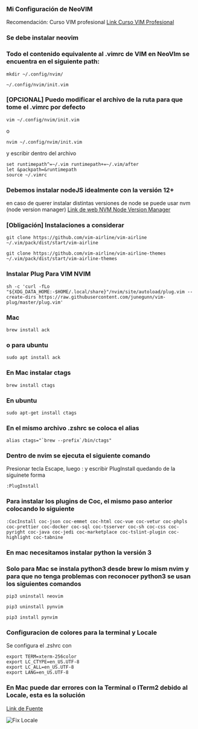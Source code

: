 ### Mi Configuración de NeoVIM

Recomendación: Curso VIM profesional
[Link Curso VIM Profesional](https://www.udemy.com/course/vim-profesional/)



### Se debe instalar neovim

### Todo el contenido equivalente al .vimrc de VIM en NeoVIm se encuentra en el siguiente path:

```
mkdir ~/.config/nvim/
```
```
~/.config/nvim/init.vim
```

### [OPCIONAL] Puedo modificar el archivo de la ruta para que tome el .vimrc por defecto

```
vim ~/.config/nvim/init.vim
```
o
```
nvim ~/.config/nvim/init.vim
```

y escribir dentro del archivo 
```
set runtimepath^=~/.vim runtimepath+=~/.vim/after
let &packpath=&runtimepath
source ~/.vimrc
```

### Debemos instalar nodeJS idealmente con la versión 12+
en caso de querer instalar distintas versiones de node se puede usar nvm (node version manager)
[Link de web NVM Node Version Manager](https://www.hostinger.es/tutoriales/instalar-node-js-ubuntu/)


### [Obligación] Instalaciones a considerar 

```git clone https://github.com/vim-airline/vim-airline ~/.vim/pack/dist/start/vim-airline```

```git clone https://github.com/vim-airline/vim-airline-themes ~/.vim/pack/dist/start/vim-airline-themes```

### Instalar Plug Para VIM NVIM
```
sh -c 'curl -fLo "${XDG_DATA_HOME:-$HOME/.local/share}"/nvim/site/autoload/plug.vim --create-dirs https://raw.githubusercontent.com/junegunn/vim-plug/master/plug.vim'
```

### Mac
```brew install ack```
### o para ubuntu
```sudo apt install ack```

### En Mac instalar ctags
```
brew install ctags
```
### En ubuntu
```
sudo apt-get install ctags
```
### En el mismo archivo .zshrc se coloca el alias
```
alias ctags="`brew --prefix`/bin/ctags"
```


### Dentro de nvim se ejecuta el siguiente comando


Presionar tecla Escape, luego : y escribir PlugInstall
quedando de la siguinete forma

```
:PlugInstall
```


### Para instalar los plugins de Coc, el mismo paso anterior colocando lo siguiente
```
:CocInstall coc-json coc-emmet coc-html coc-vue coc-vetur coc-phpls coc-prettier coc-docker coc-sql coc-tsserver coc-sh coc-css coc-pyright coc-java coc-jedi coc-marketplace coc-tslint-plugin coc-highlight coc-tabnine
```

### En mac necesitamos instalar python la versión 3 


### Solo para Mac se instala python3 desde brew lo mism nvim y para que no tenga problemas con reconocer python3 se usan los siguientes comandos
```pip3 uninstall neovim```

```pip3 uninstall pynvim```

```pip3 install pynvim```

### Configuracion de colores para la terminal y Locale

Se configura el .zshrc con

```
export TERM=xterm-256color
export LC_CTYPE=en_US.UTF-8
export LC_ALL=en_US.UTF-8
export LANG=en_US.UTF-8
```

### En Mac puede dar errores con la Terminal o ITerm2 debido al Locale, esta es la solución 

[Link de Fuente](https://www.cyberciti.biz/faq/os-x-terminal-bash-warning-setlocale-lc_ctype-cannot-change-locale/)

![Fix Locale](fix_set_locale_en_ack_mac.png)



